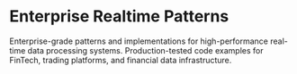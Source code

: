 # Enterprise Realtime Patterns
Enterprise-grade patterns and implementations for high-performance real-time data processing systems.  Production-tested code examples for FinTech, trading platforms, and financial data infrastructure.

